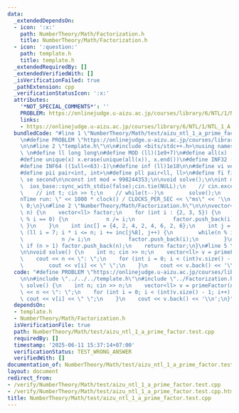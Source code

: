 ```yaml
---
data:
  _extendedDependsOn:
  - icon: ':x:'
    path: NumberTheory/Math/Factorization.h
    title: NumberTheory/Math/Factorization.h
  - icon: ':question:'
    path: template.h
    title: template.h
  _extendedRequiredBy: []
  _extendedVerifiedWith: []
  _isVerificationFailed: true
  _pathExtension: cpp
  _verificationStatusIcon: ':x:'
  attributes:
    '*NOT_SPECIAL_COMMENTS*': ''
    PROBLEM: https://onlinejudge.u-aizu.ac.jp/courses/library/6/NTL/1/NTL_1_A
    links:
    - https://onlinejudge.u-aizu.ac.jp/courses/library/6/NTL/1/NTL_1_A
  bundledCode: "#line 1 \"NumberTheory/Math/test/aizu_ntl_1_a_prime_factor.test.cpp\"\
    \n#define PROBLEM \"https://onlinejudge.u-aizu.ac.jp/courses/library/6/NTL/1/NTL_1_A\"\
    \n\n#line 2 \"template.h\"\n\n#include <bits/stdc++.h>\nusing namespace std;\n\
    \ \n#define ll long long\n#define MOD (ll)(1e9+7)\n#define all(x) (x).begin(),(x).end()\n\
    #define unique(x) x.erase(unique(all(x)), x.end())\n#define INF32 ((1ull<<31)-1)\n\
    #define INF64 ((1ull<<63)-1)\n#define inf (ll)1e18\n\n#define vi vector<int>\n\
    #define pii pair<int, int>\n#define pll pair<ll, ll>\n#define fi first\n#define\
    \ se second\n\nconst int mod = 998244353;\n\nvoid solve();\n\nint main(){\n  \
    \  ios_base::sync_with_stdio(false);cin.tie(NULL);\n    // cin.exceptions(cin.failbit);\n\
    \    // int t; cin >> t;\n    // while(t--)\n        solve();\n    cerr << \"\\\
    nTime run: \" << 1000 * clock() / CLOCKS_PER_SEC << \"ms\" << '\\n';\n    return\
    \ 0;\n}\n#line 2 \"NumberTheory/Math/Factorization.h\"\n\n\nvector<ll> primeFactor(ll\
    \ n) {\n    vector<ll> factor;\n    for (int i : {2, 3, 5}) {\n        while (n\
    \ % i == 0) {\n            n /= i;\n            factor.push_back(i);\n       \
    \ }\n    }\n    int inc[] = {4, 2, 4, 2, 4, 6, 2, 6};\n    int j = 0;\n    for\
    \ (ll i = 7; i * i <= n; i += inc[j%8], j++) {\n        while(n % i == 0) {\n\
    \            n /= i;\n            factor.push_back(i);\n        }\n    }\n   \
    \ if (n > 1) factor.push_back(n);\n    return factor;\n}\n#line 5 \"NumberTheory/Math/test/aizu_ntl_1_a_prime_factor.test.cpp\"\
    \n\nvoid solve() {\n    int n; cin >> n;\n    vector<ll> v = primeFactor(n);\n\
    \    cout << n << \": \";\n    for (int i = 0; i < (int)v.size() - 1; i++) {\n\
    \        cout << v[i] << \" \";\n    }\n    cout << v.back() << '\\n';\n}\n"
  code: "#define PROBLEM \"https://onlinejudge.u-aizu.ac.jp/courses/library/6/NTL/1/NTL_1_A\"\
    \n\n#include \"../../../template.h\"\n#include \"../Factorization.h\"\n\nvoid\
    \ solve() {\n    int n; cin >> n;\n    vector<ll> v = primeFactor(n);\n    cout\
    \ << n << \": \";\n    for (int i = 0; i < (int)v.size() - 1; i++) {\n       \
    \ cout << v[i] << \" \";\n    }\n    cout << v.back() << '\\n';\n}"
  dependsOn:
  - template.h
  - NumberTheory/Math/Factorization.h
  isVerificationFile: true
  path: NumberTheory/Math/test/aizu_ntl_1_a_prime_factor.test.cpp
  requiredBy: []
  timestamp: '2025-06-11 15:37:14+07:00'
  verificationStatus: TEST_WRONG_ANSWER
  verifiedWith: []
documentation_of: NumberTheory/Math/test/aizu_ntl_1_a_prime_factor.test.cpp
layout: document
redirect_from:
- /verify/NumberTheory/Math/test/aizu_ntl_1_a_prime_factor.test.cpp
- /verify/NumberTheory/Math/test/aizu_ntl_1_a_prime_factor.test.cpp.html
title: NumberTheory/Math/test/aizu_ntl_1_a_prime_factor.test.cpp
---
```

